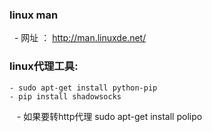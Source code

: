 ### linux man

   - 网址 ： http://man.linuxde.net/


### linux代理工具:

    - sudo apt-get install python-pip
    - pip install shadowsocks
    - 如果要转http代理 sudo apt-get install polipo




